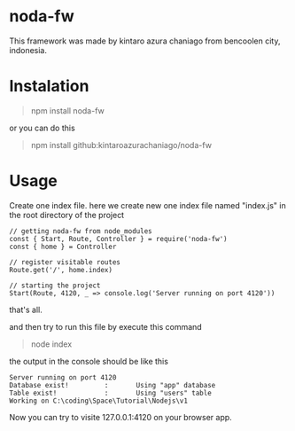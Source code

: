 # noda-fw
This framework was made by kintaro azura chaniago from bencoolen city, indonesia.

# Instalation

> npm install noda-fw

or you can do this

> npm install github:kintaroazurachaniago/noda-fw

# Usage

Create one index file. here we create new one index file named "index.js" in the root directory of the project

```
// getting noda-fw from node_modules
const { Start, Route, Controller } = require('noda-fw')
const { home } = Controller

// register visitable routes
Route.get('/', home.index)

// starting the project
Start(Route, 4120, _ => console.log('Server running on port 4120'))
```

that's all.

and then try to run this file by execute this command

> node index

the output in the console should be like this

```
Server running on port 4120
Database exist!         :       Using "app" database
Table exist!            :       Using "users" table
Working on C:\coding\Space\Tutorial\Nodejs\v1
```

Now you can try to visite 127.0.0.1:4120 on your browser app.
